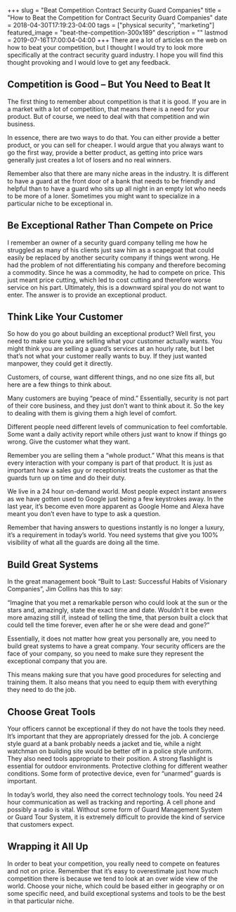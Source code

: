+++
slug = "Beat Competition Contract Security Guard Companies"
title =  "How to Beat the Competition for Contract Security Guard Companies"
date = 2018-04-30T17:19:23-04:00
tags = ["physical security", "marketing"]
featured_image = "beat-the-competition-300x189"
description = ""
lastmod = 2019-07-16T17:00:04-04:00
+++
There are a lot of articles on the web on how to beat your competition, but I thought I would try to look more specifically at the contract security guard industry.  I hope you will find this thought provoking and I would love to get any feedback.

## Competition is Good – But You Need to Beat It
The first thing to remember about competition is that it is good.  If you are in a market with a lot of competition, that means there is a need for your product.  But of course, we need to deal with that competition and win business.



In essence, there are two ways to do that.  You can either provide a better product, or you can sell for cheaper.  I would argue that you always want to go the first way, provide a better product, as getting into price wars generally just creates a lot of losers and no real winners.



Remember also that there are many niche areas in the industry.  It is different to have a guard at the front door of a bank that needs to be friendly and helpful than to have a guard who sits up all night in an empty lot who needs to be more of a loner.  Sometimes you might want to specialize in a particular niche to be exceptional in.

## Be Exceptional Rather Than Compete on Price
I remember an owner of a security guard company telling me how he struggled as many of his clients just saw him as a scapegoat that could easily be replaced by another security company if things went wrong.  He had the problem of not differentiating his company and therefore becoming a commodity. Since he was a commodity, he had to compete on price. This just meant price cutting, which led to cost cutting and therefore worse service on his part.  Ultimately, this is a downward spiral you do not want to enter. The answer is to provide an exceptional product.

## Think Like Your Customer
So how do you go about building an exceptional product?  Well first, you need to make sure you are selling what your customer actually wants.  You might think you are selling a guard’s services at an hourly rate, but I bet that’s not what your customer really wants to buy.  If they just wanted manpower, they could get it directly.



Customers, of course, want different things, and no one size fits all, but here are a few things to think about.  



Many customers are buying “peace of mind.”  Essentially, security is not part of their core business, and they just don’t want to think about it.  So the key to dealing with them is giving them a high level of comfort.



Different people need different levels of communication to feel comfortable.  Some want a daily activity report while others just want to know if things go wrong.  Give the customer what they want.



Remember you are selling them a “whole product.”  What this means is that every interaction with your company is part of that product.  It is just as important how a sales guy or receptionist treats the customer as that the guards turn up on time and do their duty.



We live in a 24 hour on-demand world.  Most people expect instant answers as we have gotten used to Google just being a few keystrokes away.  In the last year, it’s become even more apparent as Google Home and Alexa have meant you don’t even have to type to ask a question.



Remember that having answers to questions instantly is no longer a luxury, it’s a requirement in today’s world.  You need systems that give you 100% visibility of what all the guards are doing all the time.

## Build Great Systems
In the great management book “Built to Last: Successful Habits of Visionary Companies”, Jim Collins has this to say:



“Imagine that you met a remarkable person who could look at the sun or the stars and, amazingly, state the exact time and date. Wouldn’t it be even more amazing still if, instead of telling the time, that person built a clock that could tell the time forever, even after he or she were dead and gone?”



Essentially, it does not matter how great you personally are, you need to build great systems to have a great company.  Your security officers are the face of your company, so you need to make sure they represent the exceptional company that you are.  



This means making sure that you have good procedures for selecting and training them. It also means that you need to equip them with everything they need to do the job.

## Choose Great Tools
Your officers cannot be exceptional if they do not have the tools they need.  It’s important that they are appropriately dressed for the job. A concierge style guard at a bank probably needs a jacket and tie, while a night watchman on building site would be better off in a police style uniform.  They also need tools appropriate to their position. A strong flashlight is essential for outdoor environments. Protective clothing for different weather conditions. Some form of protective device, even for “unarmed” guards is important.



In today’s world, they also need the correct technology tools.  You need 24 hour communication as well as tracking and reporting.  A cell phone and possibly a radio is vital. Without some form of Guard Management System or Guard Tour System, it is extremely difficult to provide the kind of service that customers expect.

## Wrapping it All Up
In order to beat your competition, you really need to compete on features and not on price.  Remember that it’s easy to overestimate just how much competition there is because we tend to look at an over wide view of the world.  Choose your niche, which could be based either in geography or on some specific need, and build exceptional systems and tools to be the best in that particular niche.
